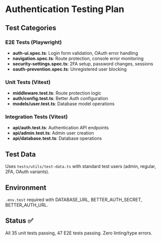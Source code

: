 # Authentication Testing Plan

## Test Categories

### E2E Tests (Playwright)
- **auth-ui.spec.ts**: Login form validation, OAuth error handling
- **navigation.spec.ts**: Route protection, console error monitoring  
- **security-settings.spec.ts**: 2FA setup, password changes, sessions
- **oauth-prevention.spec.ts**: Unregistered user blocking

### Unit Tests (Vitest)
- **middleware.test.ts**: Route protection logic
- **auth/config.test.ts**: Better Auth configuration
- **models/user.test.ts**: Database model operations

### Integration Tests (Vitest)
- **api/auth.test.ts**: Authentication API endpoints
- **api/admin.test.ts**: Admin user creation
- **api/database.test.ts**: Database operations

## Test Data

Uses `tests/utils/test-data.ts` with standard test users (admin, regular, 2FA, OAuth variants).

## Environment

`.env.test` required with DATABASE_URL, BETTER_AUTH_SECRET, BETTER_AUTH_URL.

## Status ✅

All 35 unit tests passing, 47 E2E tests passing. Zero linting/type errors.